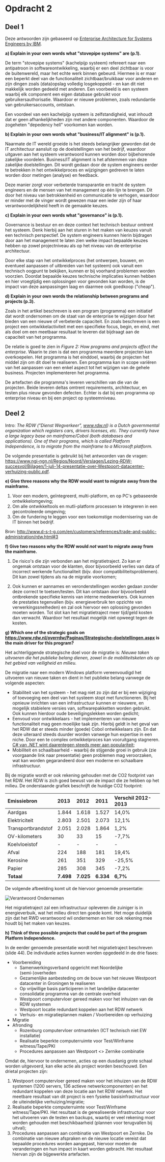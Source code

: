 # Opdracht 2

## Deel 1

Deze antwoorden zijn gebaseerd op [Enterprise Architecture for Systems Engineers by IBM](http://www.ibm.com/developerworks/rational/library/edge/09/jun09/enterprisearchitecture/).

__a) Explain in your own words what "stovepipe systems" are (p.1).__

De term "stovepipe systems" (kachelpijp systeem) refereert naar een antipatroon in softwareontwikkeling, waarbij er een deel zichtbaar is voor de buitenwereld, maar het echte werk binnen gebeurd. Hiermee is er maar een beperkt deel van de functionaliteit zichtbaar/bruikbaar voor anderen en zijn dingen zoals (data)opslag volledig losgekoppeld - en kan dit niet makkelijk worden gedeeld met anderen. Een voorbeeld is een systeem waarbij elk component een eigen database gebruikt voor gebruikersauthorisatie. Waardoor er nieuwe problemen, zoals redundantie van gebruikersaccounts, ontstaan.

Een voordeel van een kachelpijp systeem is zelfstandigheid, wat inhoudt dat er geen afhankelijkheden zijn met andere componenten. Waardoor de zogeheten "depedency hell" voorkomen kan worden.

__b) Explain in your own words what "business/IT alignment" is (p.1).__

Naarmate de IT wereld groeide is het steeds belangrijker geworden dat de IT architectuur aansluit op de doelstellingen van het bedrijf, waardoor uitgaven aan het systeem verantwoord kunnen worden door bijbehorende zakelijke voordelen. Business/IT alignment is het afstemmen van deze zakelijke doelstellingen. Dit wordt gedaan door de system engineers eerder te betrekken in het ontwikkelproces en wijzigingen gedreven te laten worden door metingen (analyse) en feedback.

Deze manier zorgt voor verbeterde transparantie en tracht de system engineers en de mensen van het management op één lijn te brengen. Dit door het niveau van betrokkenheid en communicatie te verhogen, waardoor er minder met de vinger wordt gewezen maar een ieder zijn of haar verantwoordelijkheid heeft in de gemaakte keuzes.

__c) Explain in your own words what "governance" is (p.1).__

Governance is bestuur en en deze context het technisch bestuur omtrent het systeem. Denk hierbij aan het sturen in het maken van keuzes vanuit een technisch perspectief. De system engineers kunnen hierin bijdragen door aan het management te laten zien welke impact bepaalde keuzes hebben op zowel projectniveau als op het niveau van de enterprise architectuur.

Door elke stap van het ontwikkelproces (het ontwerpen, bouwen, en eventueel aanpassen of uitbreiden van het systeem) ook vanuit een technisch oogpunt te bekijken, kunnen er bij voorhand problemen worden voorzien. Doordat bepaalde keuzes technische implicaties kunnen hebben en hier vroegtijdig een oplossingen voor gevonden kan worden, is de impact van deze aanpassingen laag en daarmee ook goedkoop ("cheap").

__d) Explain in your own words the relationship between programs and projects (p.3).__

Zoals in het artikel beschreven is een program (programma) een initiatief dat wordt ondernomen om de staat van de enterprise te wijzigen door het bieden van een nieuwe of verbeterde capaciteit. En zoals beschreven is een project een ontwikkelactiviteit met een specifieke focus, begin, en eind, met als doel om een meetbaar resultaat te leveren dat bijdraagt aan de capaciteit van het programma.

De relatie is goed te zien in _Figure 2: How programs and projects affect the enterprise_. Waarin te zien is dat een programma meerdere projecten kan overkoepelen. Het programma is het einddoel, waarbij de projecten het middel zijn om dit doel te realiseren. Een programma kan in scope variëren van het aanpassen van een enkel aspect tot het wijzigen van de gehele business. Projecten implementeren het programma.

De artefacten die programma's leveren verschillen van die van de projecten. Beide leveren deltas omtrent requirements, architectuur, en testen plus nieuw gevonden defecten. Echter is dat bij een programma op enterprise niveau en bij een project op systeemniveau.

## Deel 2

Intro: _The RDW ("Dienst Wegverkeer", www.rdw.nl) is a Dutch governmental organization which registers cars, drivers licenses, etc. They currently have a large legacy base on mainframe/Cobol (both databases and applications). One of their programs, which is called Platform Independence, is to migrate from the mainframe to a Microsoft platform._

De volgende presentatie is gebruikt bij het antwoorden van de vragen: https://www.ngi-ngn.nl/Regios/Noord/Verslagen/Lezing-RDW-succesvol/Bijlagen/1-juli-14-presentatie-over-Westpoort-datacenter-verhuizing-public.pdf.

__e) Give three reasons why the RDW would want to migrate away from the mainframe.__

1. Voor een modern, geïntegreerd, multi-platform, en op PC's gebaseerde ontwikkelomgeving;
2. Om alle ontwikkeltools en mutli-platform processen te integreren in een gecontroleerde omgeving;
3. Om de fundering te leggen voor een toekomstige modernisering van de IT binnen het bedrijf.

Bron: http://www.d-s-t-g.com/en/customers/references/trade-and-public-administration/rdw.html#3

__f) Give two reasons why the RDW would *not* want to migrate away from the mainframe.__

1. De risico's die zijn verbonden aan het migratietraject. Zo kan er ongemak ontstaan voor de klanten, door bijvoorbeeld verlies van data of incorrect werkende functionaliteit (bijv. door compatibiliteitsproblemen). Dit kan zowel tijdens als na de migratie voorkomen;

2. Ook kunnen er aannames en veronderstellingen worden gedaan zonder deze correct te toetsen/testen. Dit kan ontstaan door bijvoorbeeld ontbrekende specifieke kennis van interne medewerkers. Ook kunnen de prestaties tegenvallen (bijv. energieverbruik ten opzichte van verwerkingssnelheden) en zal ook hiervoor een oplossing gevonden moeten worden. Tot slot kan het migratietraject meer tijd/geld kosten dan verwacht. Waardoor het resultaat mogelijk niet opweegt tegen de kosten.

__g) Which one of the strategic goals on https://www.rdw.nl/overrdw/Paginas/Strategische-doelstellingen.aspx is the main driver for this program?__

Het achterliggende strategische doel voor de migratie is: _Nieuwe taken uitvoeren die het publieke belang dienen, zowel in de mobiliteitsketen als op het gebied van veiligheid en milieu._

De migratie naar een modern Windows platform vereenvoudigd het uitvoeren van nieuwe taken en dient in het publieke belang vanwege de volgende aspecten:

- Stabiliteit van het systeem - het mag niet zo zijn dat er bij een wijziging of toevoeging een deel van het systeem stopt met functioneren. Bij het opnieuw inrichten van een infrastructuur kunnen er nieuwere, en mogelijk stabielere versies van, softwarepakketten worden gebruikt. Ook kunnen hierdoor oude beveiligingslekken worden gedicht;
- Eenvoud voor ontwikkelaars - het implementeren van nieuwe functionaliteit mag geen moeilijke taak zijn. Hierbij geldt in het geval van het RDW dat er steeds minder (goede) Cobol ontwikkelaars zijn. En dat deze uiteraard steeds duurder worden vanwege hun expertise in een niche. Door een te complex ontwikkelproces kan vooruitgang stagneren. [C# van .NET wint daarentegen steeds meer aan populariteit](http://www.windowscentral.com/c-trend-2014);
- Mobiliteit en schaalbaarheid - waarbij de stijgende groei in gebruik (zie voorgaande link naar presentatie) geen problemen mag veroorzaken, wat kan worden gegarandeerd door een moderne en schaalbare infrastructuur.

Bij de migratie wordt er ook rekening gehouden met de CO2 footprint van het RDW. Het RDW is zich goed bewust van de impact die ze hebben op het milieu. De onderstaande grafiek beschrijft de huidige CO2 footprint:

| Emissiebron        | 2013      | 2012      | 2011      | Verschil 2012-2013 |
| :----              | :----     | :----     | :----     | :----              |
| Aardgas            | 1.844     | 1.618     | 1.527     | 14,0%              |
| Elektriciteit      | 2.803     | 2.501     | 2.073     | 12,1%              |
| Transportbrandstof | 2.051     | 2.028     | 1.864     | 1,2%               |
| OV-kilometers      | 30        | 33        | 15        | -7,7%              |
| Koelvloeistof      | -         | -         | -         | -                  |
| Afval              | 224       | 188       | 181       | 19,4%              |
| Kerosine           | 261       | 351       | 329       | -25,5%             |
| Papier             | 285       | 308       | 345       | -7,2%              |
| __Totaal__         | __7.498__ | __7.025__ | __6.334__ | __6,7%__           |

De volgende afbeelding komt uit de hiervoor genoemde presentatie:

![Verantwoord Ondernemen](assets/rdw-verantwoord-ondernemen.png)

Het migratietraject zal een infrastructuur opleveren die zuiniger is in energieverbuik, wat het milieu direct ten goede komt. Het moge duidelijk zijn dat het RWD verantwoord wil ondernemen en hier ook rekening mee houdt bij het maken van keuzes.

__h) Think of three possible projects that could be part of the program Platform Independence.__

In de eerder genoemde presentatie wordt het migratietraject beschreven (slide 44). De individuele acties kunnen worden opgedeeld in de drie fases:

- Voorbereiding
	- Samenwerkingsverband opgericht met Noordelijke (semi-)overheden
	- Gezamenlijke aanbesteding om de bouw van het nieuwe Westpoort datacenter in Groningen te realiseren
	- Op vrijwillige basis participeren in het landelijke datacenter consolidatie programma van de centrale overheid
	- Westpoort computervloer gereed maken voor het inhuizen van de RDW systemen
	- Westpoort locatie redundant koppelen aan het RDW netwerk
	- Verhuis- en migratieplannen maken / Voorbereiden op verhuizing
- Migratie
- Afronding
	- Rozenburg computervloer ontmantelen (ICT technisch niet EW installatie)
	- Realisatie beperkte computerruimte voor Test/Winframe witness/Tape/PKI
	- Procedures aanpassen aan Westpoort <> Zernike combinatie

Omdat de, hiervoor te ondernemen, acties op een dusdanig grote schaal worden uitgevoerd, kan elke actie als project worden beschouwd. Een drietal projecten zijn:

1. Westpoort computervloer gereed maken voor het inhuizen van de RDW systemen (1200 servers, 136 actieve netwerkcomponenten) en het redundant koppelen van deze locatie aan het RDW netwerk. Het meetbare resultaat van dit project is een fysieke basisinfrastructuur voor de uiteindelijke verhuizing/migratie;
2. Realisatie beperkte computerruimte voor Test/Winframe witness/Tape/PKI. Het resultaat is de gerealiseerde infrastructuur voor het uitvoeren van de testen en backups, waarbij er veel rekening moet worden gehouden met beschikbaarheid (plannen voor terugvallen bij uitval);
3. Procedures aanpassen aan combinatie van Westpoort en Zernike. De combinatie van nieuwe afspraken en de nieuwe locatie vereist dat bepaalde procedures worden aangepast, hiervoor moeten de veranderingen en hun impact in kaart worden gebracht. Het resultaat hiervan zijn de bijgewerkte artefacten.
